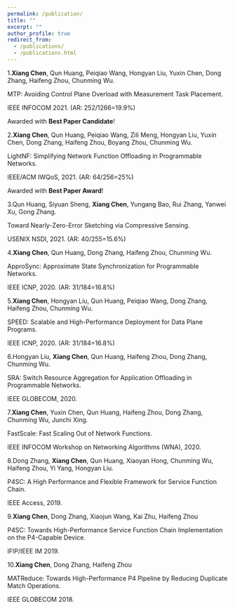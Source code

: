 ```yaml
---
permalink: /publication/
title: ""
excerpt: ""
author_profile: true
redirect_from: 
  - /publications/
  - /publications.html
---
```


1.**Xiang Chen**, Qun Huang, Peiqiao Wang, Hongyan Liu, Yuxin Chen, Dong Zhang, Haifeng Zhou, Chunming Wu.

MTP: Avoiding Control Plane Overload with Measurement Task Placement.

IEEE INFOCOM 2021. (AR: 252/1266=19.9%)

Awarded with **Best Paper Candidate**!

2.**Xiang Chen**, Qun Huang, Peiqiao Wang, Zili Meng, Hongyan Liu, Yuxin Chen, Dong Zhang, Haifeng Zhou, Boyang Zhou, Chunming Wu.

LightNF: Simplifying Network Function Offloading in Programmable Networks.

IEEE/ACM IWQoS, 2021. (AR: 64/256=25%)

Awarded with **Best Paper Award**!

3.Qun Huang, Siyuan Sheng, **Xiang Chen**, Yungang Bao, Rui Zhang, Yanwei Xu, Gong Zhang.

Toward Nearly-Zero-Error Sketching via Compressive Sensing.

USENIX NSDI, 2021. (AR: 40/255=15.6%)

4.**Xiang Chen**, Qun Huang, Dong Zhang, Haifeng Zhou, Chunming Wu.

ApproSync: Approximate State Synchronization for Programmable Networks.

IEEE ICNP, 2020. (AR: 31/184=16.8%)

5.**Xiang Chen**, Hongyan Liu, Qun Huang, Peiqiao Wang, Dong Zhang, Haifeng Zhou, Chunming Wu.

SPEED: Scalable and High-Performance Deployment for Data Plane Programs.

IEEE ICNP, 2020. (AR: 31/184=16.8%)

6.Hongyan Liu, **Xiang Chen**, Qun Huang, Haifeng Zhou, Dong Zhang, Chunming Wu.

SRA: Switch Resource Aggregation for Application Offloading in Programmable Networks.

IEEE GLOBECOM, 2020.

7.**Xiang Chen**, Yuxin Chen, Qun Huang, Haifeng Zhou, Dong Zhang, Chunming Wu, Junchi Xing.

FastScale: Fast Scaling Out of Network Functions.

IEEE INFOCOM Workshop on Networking Algorithms (WNA), 2020.

8.Dong Zhang, **Xiang Chen**, Qun Huang, Xiaoyan Hong, Chunming Wu, Haifeng Zhou, Yi Yang, Hongyan Liu.

P4SC: A High Performance and Flexible Framework for Service Function Chain.

IEEE Access, 2019.

9.**Xiang Chen**, Dong Zhang, Xiaojun Wang, Kai Zhu, Haifeng Zhou

P4SC: Towards High-Performance Service Function Chain Implementation on the P4-Capable Device.

IFIP/IEEE IM 2019.

10.**Xiang Chen**, Dong Zhang, Haifeng Zhou

MATReduce: Towards High-Performance P4 Pipeline by Reducing Duplicate Match Operations.

IEEE GLOBECOM 2018.
